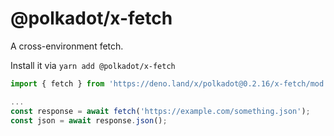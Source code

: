 # @polkadot/x-fetch

A cross-environment fetch.

Install it via `yarn add @polkadot/x-fetch`

```js
import { fetch } from 'https://deno.land/x/polkadot@0.2.16/x-fetch/mod.ts';

...
const response = await fetch('https://example.com/something.json');
const json = await response.json();
```

